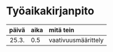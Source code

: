 # Työaikakirjanpito

| päivä | aika | mitä tein  |
| :----:|:-----| :-----|
| 25.3. | 0.5    |vaativuusmäärittely |
